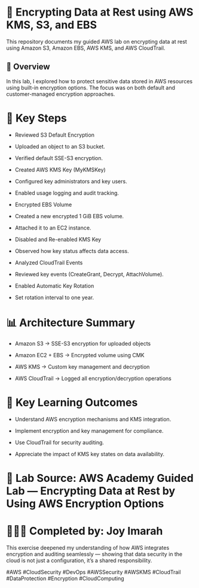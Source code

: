 # 🔐 Encrypting Data at Rest using AWS KMS, S3, and EBS

This repository documents my guided AWS lab on encrypting data at rest using Amazon S3, Amazon EBS, AWS KMS, and AWS CloudTrail.

## 🧭 Overview

In this lab, I explored how to protect sensitive data stored in AWS resources using built-in encryption options. The focus was on both default and customer-managed encryption approaches.


# 🧩 Key Steps

- Reviewed S3 Default Encryption

- Uploaded an object to an S3 bucket.

- Verified default SSE-S3 encryption.

- Created AWS KMS Key (MyKMSKey)

- Configured key administrators and key users.

- Enabled usage logging and audit tracking.

- Encrypted EBS Volume

- Created a new encrypted 1 GiB EBS volume.

- Attached it to an EC2 instance.

- Disabled and Re-enabled KMS Key

- Observed how key status affects data access.

- Analyzed CloudTrail Events

- Reviewed key events (CreateGrant, Decrypt, AttachVolume).

- Enabled Automatic Key Rotation

- Set rotation interval to one year.


# 📊 Architecture Summary

- Amazon S3 → SSE-S3 encryption for uploaded objects

- Amazon EC2 + EBS → Encrypted volume using CMK

- AWS KMS → Custom key management and decryption

- AWS CloudTrail → Logged all encryption/decryption operations


# 🧠 Key Learning Outcomes

- Understand AWS encryption mechanisms and KMS integration.

- Implement encryption and key management for compliance.

- Use CloudTrail for security auditing.

- Appreciate the impact of KMS key states on data availability.


# 🧩 Lab Source: AWS Academy Guided Lab — Encrypting Data at Rest by Using AWS Encryption Options

# 👩🏽‍💻 Completed by: Joy Imarah




This exercise deepened my understanding of how AWS integrates encryption and auditing seamlessly — showing that data security in the cloud is not just a configuration, it’s a shared responsibility.

#AWS #CloudSecurity #DevOps #AWSSecurity #AWSKMS #CloudTrail #DataProtection #Encryption #CloudComputing

